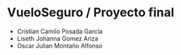 # VueloSeguro / Proyecto final
- Cristian Camilo Posada García
- Liseth Johanna Gomez Ariza
- Oscar Julian Montaño Alfonso
